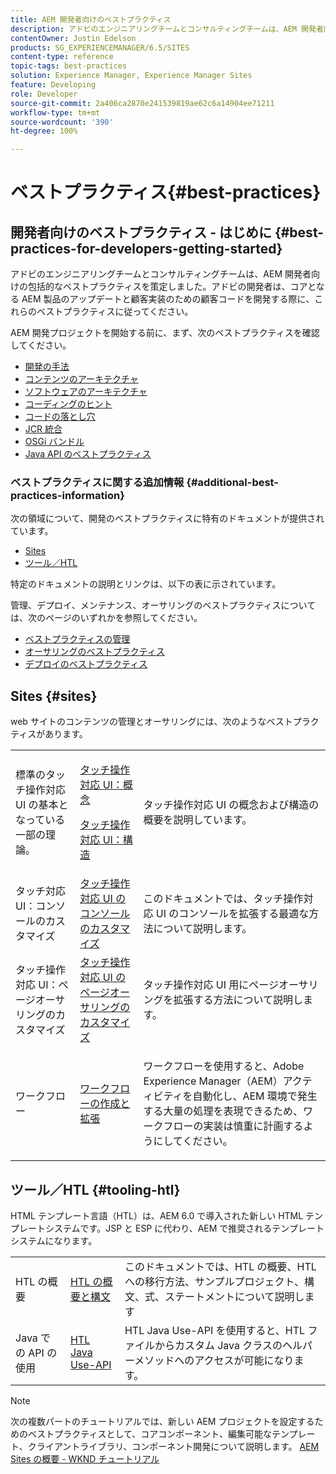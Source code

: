 ```yaml
---
title: AEM 開発者向けのベストプラクティス
description: アドビのエンジニアリングチームとコンサルティングチームは、AEM 開発者向けの包括的なベストプラクティスを策定しました。
contentOwner: Justin Edelson
products: SG_EXPERIENCEMANAGER/6.5/SITES
content-type: reference
topic-tags: best-practices
solution: Experience Manager, Experience Manager Sites
feature: Developing
role: Developer
source-git-commit: 2a406ca2870e241539819ae62c6a14904ee71211
workflow-type: tm+mt
source-wordcount: '390'
ht-degree: 100%

---
```


# ベストプラクティス{#best-practices}

## 開発者向けのベストプラクティス - はじめに {#best-practices-for-developers-getting-started}

アドビのエンジニアリングチームとコンサルティングチームは、AEM 開発者向けの包括的なベストプラクティスを策定しました。アドビの開発者は、コアとなる AEM 製品のアップデートと顧客実装のための顧客コードを開発する際に、これらのベストプラクティスに従ってください。

AEM 開発プロジェクトを開始する前に、まず、次のベストプラクティスを確認してください。

* [開発の手法](/help/sites-developing/development-practices.md)
* [コンテンツのアーキテクチャ](/help/sites-developing/content-architecture.md)
* [ソフトウェアのアーキテクチャ](/help/sites-developing/software-architecture.md)
* [コーディングのヒント](/help/sites-developing/coding-tips.md)
* [コードの落とし穴](/help/sites-developing/code-pitfalls.md)
* [JCR 統合](/help/sites-developing/jcr-integration.md)
* [OSGi バンドル](/help/sites-developing/osgi-bundles.md)
* [Java API のベストプラクティス](https://experienceleague.adobe.com/docs/experience-manager-learn/foundation/development/understand-java-api-best-practices.html?lang=ja)

### ベストプラクティスに関する追加情報 {#additional-best-practices-information}

次の領域について、開発のベストプラクティスに特有のドキュメントが提供されています。

* [Sites](#sites)
* [ツール／HTL](#tooling-htl)

特定のドキュメントの説明とリンクは、以下の表に示されています。

管理、デプロイ、メンテナンス、オーサリングのベストプラクティスについては、次のページのいずれかを参照してください。

* [ベストプラクティスの管理](/help/sites-administering/administer-best-practices.md)
* [オーサリングのベストプラクティス](/help/sites-authoring/best-practices.md)
* [デプロイのベストプラクティス](/help/sites-deploying/best-practices.md)

## Sites {#sites}

web サイトのコンテンツの管理とオーサリングには、次のようなベストプラクティスがあります。

<table>
 <tbody>
  <tr>
   <td>標準のタッチ操作対応 UI の基本となっている一部の理論。</td>
   <td><p><a href="/help/sites-developing/touch-ui-concepts.md">タッチ操作対応 UI：概念</a></p> <p><a href="/help/sites-developing/touch-ui-structure.md">タッチ操作対応 UI：構造</a></p> </td>
   <td>タッチ操作対応 UI の概念および構造の概要を説明しています。</td>
  </tr>
  <tr>
   <td>タッチ対応 UI：コンソールのカスタマイズ </td>
   <td><a href="/help/sites-developing/customizing-consoles-touch.md">タッチ操作対応 UI のコンソールのカスタマイズ</a></td>
   <td>このドキュメントでは、タッチ操作対応 UI のコンソールを拡張する最適な方法について説明します。</td>
  </tr>
  <tr>
   <td>タッチ操作対応 UI：ページオーサリングのカスタマイズ</td>
   <td><a href="/help/sites-developing/customizing-page-authoring-touch.md">タッチ操作対応 UI のページオーサリングのカスタマイズ</a></td>
   <td>タッチ操作対応 UI 用にページオーサリングを拡張する方法について説明します。</td>
  </tr>
  <tr>
   <td>ワークフロー</td>
   <td><a href="/help/sites-developing/workflows-best-practices.md">ワークフローの作成と拡張</a></td>
   <td><p>ワークフローを使用すると、Adobe Experience Manager（AEM）アクティビティを自動化し、AEM 環境で発生する大量の処理を表現できるため、ワークフローの実装は慎重に計画するようにしてください。</p> </td>
  </tr>
 </tbody>
</table>

## ツール／HTL {#tooling-htl}

HTML テンプレート言語（HTL）は、AEM 6.0 で導入された新しい HTML テンプレートシステムです。JSP と ESP に代わり、AEM で推奨されるテンプレートシステムになります。

|  |  |  |
|---|---|---|
| HTL の概要 | [HTL の概要と構文](https://experienceleague.adobe.com/docs/experience-manager-htl/content/overview.html?lang=ja) | このドキュメントでは、HTL の概要、HTL への移行方法、サンプルプロジェクト、構文、式、ステートメントについて説明します |
| Java での API の使用 | [HTL Java Use-API](https://helpx.adobe.com/jp/experience-manager/htl/using/use-api.html) | HTL Java Use-API を使用すると、HTL ファイルからカスタム Java クラスのヘルパーメソッドへのアクセスが可能になります。 |

>[!NOTE]
>
>次の複数パートのチュートリアルでは、新しい AEM プロジェクトを設定するためのベストプラクティスとして、コアコンポーネント、編集可能なテンプレート、クライアントライブラリ、コンポーネント開発について説明します。
>[AEM Sites の概要 - WKND チュートリアル](https://helpx.adobe.com/experience-manager/kt/sites/using/getting-started-wknd-tutorial-develop.html)
